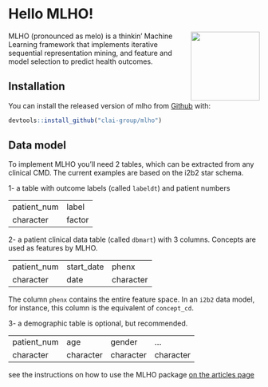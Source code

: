 
<!-- README.md is generated from README.Rmd. Please edit that file -->

# Hello MLHO\!

<!-- badges: start -->

<!-- badges: end -->

<img src="man/figures/logo.png" align="right" height="138.5"/>

MLHO (pronounced as melo) is a thinkin’ Machine Learning framework that
implements iterative sequential representation mining, and feature and
model selection to predict health outcomes.

## Installation

You can install the released version of mlho from
[Github](https://github.com/clai-group/MLHO) with:

``` r
devtools::install_github("clai-group/mlho")
```

## Data model

To implement MLHO you’ll need 2 tables, which can be extracted from any
clinical CMD. The current examples are based on the i2b2 star schema.

1- a table with outcome labels (called `labeldt`) and patient numbers

|              |        |
| :----------- | :----- |
| patient\_num | label  |
| character    | factor |

2- a patient clinical data table (called `dbmart`) with 3 columns.
Concepts are used as features by MLHO.

|              |             |           |
| :----------- | :---------- | :-------- |
| patient\_num | start\_date | phenx     |
| character    | date        | character |

The column `phenx` contains the entire feature space. In an `i2b2` data
model, for instance, this column is the equivalent of `concept_cd`.

3- a demographic table is optional, but recommended.

|              |           |           |           |
| :----------- | :-------- | :-------- | :-------- |
| patient\_num | age       | gender    | …         |
| character    | character | character | character |

see the instructions on how to use the MLHO package [on the articles
page](https://clai-group.github.io/MLHO/)
